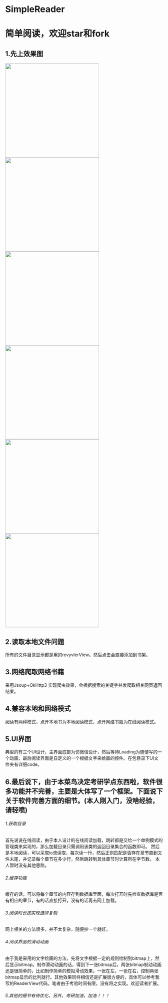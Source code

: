 # SimpleReader

简单阅读，欢迎star和fork
=======================

1.先上效果图
------------
<img src="https://github.com/97999/SimpleReader/blob/master/images/screenshot1.jpg" width="300"/>

<img src="https://github.com/97999/SimpleReader/blob/master/images/screenshot2.jpg" width="300"/>

<img src="https://github.com/97999/SimpleReader/blob/master/images/screenshot3.jpg" width="300"/>

<img src="https://github.com/97999/SimpleReader/blob/master/images/screenshot4.jpg" width="300"/>

<img src="https://github.com/97999/SimpleReader/blob/master/images/screenshot5.jpg" width="300"/>

<img src="https://github.com/97999/SimpleReader/blob/master/images/screenshot6.jpg" width="300"/>

2.读取本地文件问题
-----------------
所有的文件目录显示都是用的revyvlerView。然后点击会直接添加到书架。

3.网络爬取网络书籍
-----------------
采用Jsoup+OkHttp3 实现爬虫效果，会根据搜索的关键字并发爬取相关网页返回结果。

4.兼容本地和网络模式
-------------------
阅读有两种模式，点开本地书为本地阅读模式，点开网络书籍为在线阅读模式。

5.UI界面
--------
典型的有三个UI设计，主界面底部为仿微信设计，然后等待Loading为随便写的一个动画，最后阅读界面是自定义的一个根据文字来绘画的控件。在包目录下UI文件夹有详细code。

6.最后说下，由于本菜鸟决定考研学点东西啦，软件很多功能并不完善，主要是大体写了一个框架。下面说下关于软件完善方面的细节。(本人刚入门，没啥经验，请轻喷)
---------------------------------------------------------------------------------------------------------------

###### 1.获取目录
首先说说在线阅读，由于本人设计的在线阅读加载，跳转都是交给一个单例模式的管理类来实现的，那么加载目录只需调用该类的返回目录集合的函数即可。
然后是本地阅读，可以采取io流读取，每次读一行，然后正则匹配是否存在章节直到文件末尾，并记录每个章节在多少行，然后跳转到具体章节时计算所在字节数。
本人暂时没有其他思路。
###### 2.缓存功能
缓存的话，可以将每个章节的内容存到数据库里面，每次打开时先检查数据库是否有相应的章节，有的话直接打开，没有的话再去网上加载。
###### 3.阅读时长按实现选择复制
网上相关的方法很多，并不太复杂，随便抄一个就好。
###### 4.阅读界面的滑动动画
由于我是采用的文字绘画的方法，先将文字根据一定的规则绘制到bitmap上，然后显示bitmap。制作滑动动画的话，得到下一张bitmap后，两张bitmap制动动画还是很简单的，比如制作简单的模拟滑动效果，一张在左，一张在右，控制两张bitmap显示的比列就行。其他效果同样相信还是扩展很方便的，具体可以参考我写的ReaderView代码。笔者由于考验时间有限，没有将之实现。欢迎读者扩展。
###### 5.其他的细节有待优化，另外，考研加油，加油！！！
